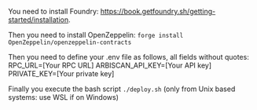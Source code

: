 You need to install Foundry: https://book.getfoundry.sh/getting-started/installation.

Then you need to install OpenZeppelin:
`forge install OpenZeppelin/openzeppelin-contracts`

Then you need to define your .env file as follows, all fields without quotes:
RPC_URL=[Your RPC URL]
ARBISCAN_API_KEY=[Your API key]
PRIVATE_KEY=[Your private key]

Finally you execute the bash script `./deploy.sh` (only from Unix based systems: use WSL if on Windows)